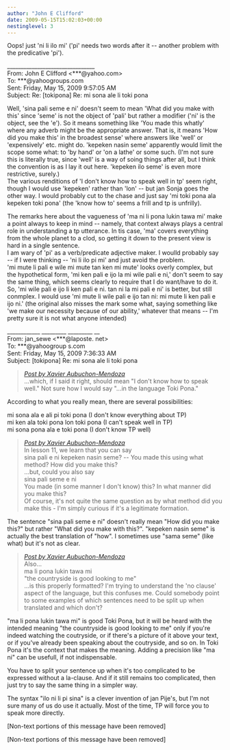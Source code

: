 ```yaml
---
author: "John E Clifford"
date: 2009-05-15T15:02:03+00:00
nestinglevel: 3
---
```

Oops! just 'ni li ilo mi' ('pi' needs two words after it -- another problem with the predicative 'pi').  
  
  
  
  
\_\_\_\_\_\_\_\_\_\_\_\_\_\_\_\_\_\_\_\_\_\_\_\_\_\_\_\_\_\_\_\_  
From: John E Clifford <\*\*\*@yahoo.com>  
To: \*\*\*@yahoogroups.com  
Sent: Friday, May 15, 2009 9:57:05 AM  
Subject: Re: \[tokipona\] Re: mi sona ale li toki pona  
  
  
  
  
  
Well, 'sina pali seme e ni' doesn't seem to mean 'What did you make with this' since 'seme' is not the object of 'pali' but rather a modifier ('ni' is the object, see the 'e'). So it means something like 'You made this whatly' where any adverb might be the appropriate answer. That is, it means 'How did you make this' in the broadest sense' where answers like 'well' or 'expensively' etc. might do. 'kepeken nasin seme' apparently would limit the scope some what: to 'by hand' or 'on a lathe' or some such. (I'm not sure this is literally true, since 'well' is a way of soing things after all, but I think the convention is as I lay it out here. 'kepeken ilo seme' is even more restrictive, surely.)  
The various renditions of 'I don't know how to speak well in tp' seem right, though I would use 'kepeken' rather than 'lon' -- but jan Sonja goes the other way. I would probably cut to the chase and just say 'mi toki pona ala kepeken toki pona' (the 'know how to' seems a frill and tp is unfrilly).  
  
The remarks here about the vagueness of 'ma ni li pona lukin tawa mi' make a point always to keep in mind -- namely, that context always plays a central role in understanding a tp utterance. In tis case, 'ma' covers everything from the whole planet to a clod, so getting it down to the present view is hard in a single sentence.  
I am wary of 'pi' as a verb/predicate adjective maker. I woulld probably say -- if I were thinking -- 'ni li ilo pi mi' and just avoid the problem.  
'mi mute li pali e wile mi mute tan ken mi mute' looks overly complex, but the hypothetical form, 'mi ken pali e ijo la mi wile pali e ni,' don't seem to say the same thing, which seems clearly to require that I do want/have to do it. So, 'mi wile pali e ijo li ken pali e ni. tan ni la mi pali e ni' is better, but still conmplex. I would use 'mi mute li wile pali e ijo tan ni: mi mute li ken pali e ijo ni.' (the original also misses the mark some what, saying something like 'we make our necessity because of our ability,' whatever that means -- I'm pretty sure it is not what anyone intended)  
  
\_\_\_\_\_\_\_\_\_\_\_\_ \_\_\_\_\_\_\_\_\_ \_\_\_\_\_\_\_\_\_ \_\_  
From: jan\_sewe <\*\*\*@laposte. net>  
To: \*\*\*@yahoogroup s.com  
Sent: Friday, May 15, 2009 7:36:33 AM  
Subject: \[tokipona\] Re: mi sona ale li toki pona  

> [_Post by Xavier Aubuchon-Mendoza_](/iQMrldRJ/mi-sona-ale-li-toki-pona#post1)  
> ...which, if I said it right, should mean "I don't know how to speak well." Not sure how I would say "...in the language Toki Pona."  
> 

According to what you really mean, there are several possibilities:  
  
mi sona ala e ali pi toki pona (I don't know everything about TP)  
mi ken ala toki pona lon toki pona (I can't speak well in TP)  
mi sona pona ala e toki pona (I don't know TP well)  

> [_Post by Xavier Aubuchon-Mendoza_](/iQMrldRJ/mi-sona-ale-li-toki-pona#post1)  
> In lesson 11, we learn that you can say  
> sina pali e ni kepeken nasin seme? -- You made this using what method? How did you make this?  
> ...but, could you also say  
> sina pali seme e ni  
> You made (in some manner I don't know) this? In what manner did you make this?  
> Of course, it's not quite the same question as by what method did you make this - I'm simply curious if it's a legitimate formation.  
> 

The sentence "sina pali seme e ni" doesn't really mean "How did you make this?" but rather "What did you make with this?". "kepeken nasin seme" is actually the best translation of "how". I sometimes use "sama seme" (like what) but it's not as clear.  

> [_Post by Xavier Aubuchon-Mendoza_](/iQMrldRJ/mi-sona-ale-li-toki-pona#post1)  
> Also...  
> ma li pona lukin tawa mi  
> "the countryside is good looking to me"  
> ...is this properly formatted? I'm trying to understand the 'no clause' aspect of the language, but this confuses me. Could somebody point to some examples of which sentences need to be split up when translated and which don't?  
> 

"ma li pona lukin tawa mi" is good Toki Pona, but it will be heard with the intended meaning "the countryside is good looking to me" only if you're indeed watching the coutryside, or if there's a picture of it above your text, or if you've already been speaking about the coutryside, and so on. In Toki Pona it's the context that makes the meaning. Adding a precision like "ma ni" can be usefull, if not indispensable.  
  
You have to split your sentence up when it's too complicated to be expressed without a la-clause. And if it still remains too complicated, then just try to say the same thing in a simpler way.  
  
The syntax "ilo ni li pi sina" is a clever invention of jan Pije's, but I'm not sure many of us do use it actually. Most of the time, TP will force you to speak more directly.  
  
\[Non-text portions of this message have been removed\]  
  
  
  
  
  
  
  
\[Non-text portions of this message have been removed\]